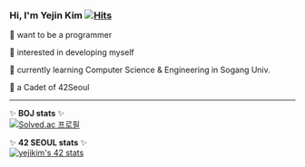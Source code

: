 ### Hi, I'm Yejin Kim [![Hits](https://hits.seeyoufarm.com/api/count/incr/badge.svg?url=https%3A%2F%2Fgithub.com%2Fkyj93790)](https://hits.seeyoufarm.com)

 🐹 want to be a programmer  
   
 🔦 interested in developing myself  
   
 🌱 currently learning Computer Science & Engineering in Sogang Univ.  
   
 📕 a Cadet of 42Seoul  
    
* * *  

<span>
 
 ✨ **BOJ stats** ✨  
 [![Solved.ac
 프로필](http://mazassumnida.wtf/api/v2/generate_badge?boj=kyj93790)](https://solved.ac/kyj93790)

</span>

<span>
 
 ✨ **42 SEOUL stats** ✨  
  [![yejikim's 42 stats](https://badge42.herokuapp.com/api/stats/yejikim?privacyEmail=true)](https://github.com/JaeSeoKim/badge42)

 </span>

 
<!--
**kyj93790/kyj93790** is a ✨ _special_ ✨ repository because its `README.md` (this file) appears on your GitHub profile.

Here are some ideas to get you started:

- 🔭 I’m currently working on ...
- 🌱 I’m currently learning ...
- 👯 I’m looking to collaborate on ...
- 🤔 I’m looking for help with ...
- 💬 Ask me about ...
- 📫 How to reach me: ...
- 😄 Pronouns: ...
- ⚡ Fun fact: ...
-->

